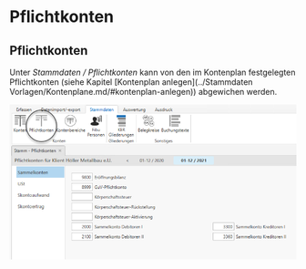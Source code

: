 # Pflichtkonten

## Pflichtkonten

Unter *Stammdaten / Pflichtkonten* kann von den im Kontenplan festgelegten Pflichtkonten (siehe Kapitel [Kontenplan anlegen](../Stammdaten Vorlagen/Kontenplane.md/#kontenplan-anlegen)) abgewichen werden.

![Klientenstammdaten - Pflichtkonten](<img/NeuesElement110.png>)
